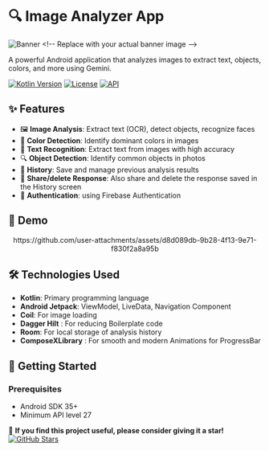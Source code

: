 # 🔍 Image Analyzer App

![Banner]([https://via.placeholder.com/1200x400/3a86ff/ffffff?text=Image+Analyzer+App](https://th.bing.com/th/id/OIP.Cnk__Sh3jaaPKIt0cEyTwQHaCg?w=1065&h=361&rs=1&pid=ImgDetMain)) <!-- Replace with your actual banner image -->

A powerful Android application that analyzes images to extract text, objects, colors, and more using Gemini.

[![Kotlin Version](https://img.shields.io/badge/Kotlin-1.9.0-blue.svg)](https://kotlinlang.org)
[![License](https://img.shields.io/badge/License-MIT-green.svg)](https://opensource.org/licenses/MIT)
[![API](https://img.shields.io/badge/API-24%2B-brightgreen.svg)](https://android-arsenal.com/api?level=24)

## ✨ Features

- 🖼️ **Image Analysis**: Extract text (OCR), detect objects, recognize faces
- 🎨 **Color Detection**: Identify dominant colors in images
- 📝 **Text Recognition**: Extract text from images with high accuracy
- 🔍 **Object Detection**: Identify common objects in photos
- 💾 **History**: Save and manage previous analysis results
- 🌙 **Share/delete Response**: Also share and delete the response saved in the History screen
- 🔐 **Authentication**: using Firebase Authentication

## 📸 Demo

<div align="center">
https://github.com/user-attachments/assets/d8d089db-9b28-4f13-9e71-f830f2a8a95b
</div>

## 🛠️ Technologies Used

- **Kotlin**: Primary programming language
- **Android Jetpack**: ViewModel, LiveData, Navigation Component
- **Coil**: For image loading
- **Dagger Hilt** : For reducing Boilerplate code
- **Room**: For local storage of analysis history
- **ComposeXLibrary** : For smooth and modern Animations for ProgressBar

## 🚀 Getting Started

### Prerequisites
- Android SDK 35+
- Minimum API level 27

🌟 **If you find this project useful, please consider giving it a star!**  
[![GitHub Stars](https://img.shields.io/github/stars/ramparshad/ImageAnalyzerApp?style=social)](https://github.com/ramparshad/ImageAnalyzerApp/stargazers)


